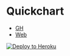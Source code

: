 # Quickchart
- [GH](https://github.com/typpo/quickchart)
- [Web](https://quickchart.io/)

[![Deploy to Heroku](https://www.herokucdn.com/deploy/button.svg)](https://heroku.com/deploy?template=https://github.com/kaerez/heroku/quickchart)
